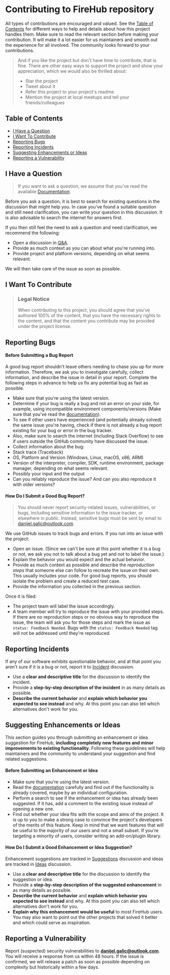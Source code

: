 # Contributing to FireHub repository

All types of contributions are encouraged and valued.
See the [Table of Contents](#table-of-contents) for different ways to help and details about how this project handles them.
Make sure to read the relevant section before making your contribution.
It will make it a lot easier for us maintainers and smooth out the experience for all involved.
The community looks forward to your contributions.

> And if you like the project but don't have time to contribute, that is fine.
> There are other easy ways to support the project and show your appreciation, which we would also be thrilled about:
> - Star the project
> - Tweet about it
> - Refer this project to your project's readme
> - Mention the project at local meetups and tell your friends/colleagues

## Table of Contents

- [I Have a Question](#i-have-a-question)
- [I Want To Contribute](#i-want-to-contribute)
- [Reporting Bugs](#reporting-bugs)
- [Reporting Incidents](#reporting-incidents)
- [Suggesting Enhancements or Ideas](#suggesting-enhancements-or-ideas)
- [Reporting a Vulnerability](#reporting-a-vulnerability)

## I Have a Question

> If you want to ask a question, we assume that you've read
the available [Documentation](https://the-firehub-project.github.io/).

Before you ask a question, it is best to search for existing questions in the discussion that might help you.
In case you've found a suitable question and still need clarification, you can write your question in this discussion.
It is also advisable to search the internet for answers first.

If you then still feel the need to ask a question and need clarification, we recommend the following:

- Open a discussion in [Q&A](https://github.com/orgs/The-FireHub-Project/discussions/categories/q-a).
- Provide as much context as you can about what you're running into.
- Provide project and platform versions, depending on what seems relevant.

We will then take care of the issue as soon as possible.

## I Want To Contribute

> ### Legal Notice
> When contributing to this project, you should agree that you've authored 100% of the content,
that you have the necessary rights to the content, and that the content you contribute may be provided under the project license.

## Reporting Bugs

#### Before Submitting a Bug Report

A good bug report shouldn't leave others needing to chase you up for more information.
Therefore, we ask you to investigate carefully, collect information, and describe the issue in detail in your report.
Complete the following steps in advance to help us fix any potential bug as fast as possible.

- Make sure that you're using the latest version.
- Determine if your bug is really a bug and not an error on your side, for example, using incompatible environment components/versions (Make sure that you've read the [documentation](https://the-firehub-project.github.io/)).
- To see if other users have experienced (and potentially already solved) the same issue you're having, check if there is not already a bug report existing for your bug or error in the bug tracker.
- Also, make sure to search the internet (including Stack Overflow) to see if users outside the GitHub community have discussed the issue.
- Collect information about the bug:
- Stack trace (Traceback)
- OS, Platform and Version (Windows, Linux, macOS, x86, ARM)
- Version of the interpreter, compiler, SDK, runtime environment, package manager, depending on what seems relevant.
- Possibly your input and the output
- Can you reliably reproduce the issue? And can you also reproduce it with older versions?

#### How Do I Submit a Good Bug Report?

> You should never report security-related issues, vulnerabilities, or bugs, including sensitive information to the issue tracker, or elsewhere in public.
Instead, sensitive bugs must be sent by email to danijel.galic@outlook.com.

We use GitHub issues to track bugs and errors. If you run into an issue with the project:

- Open an issue. (Since we can't be sure at this point whether it is a bug or not, we ask you not to talk about a bug yet and not to label the issue.)
- Explain the behavior you would expect and the actual behavior.
- Provide as much context as possible and describe the *reproduction steps* that someone else can follow to recreate the issue on their own.
  This usually includes your code.
  For good bug reports, you should isolate the problem and create a reduced test case.
- Provide the information you collected in the previous section.

Once it is filed:

- The project team will label the issue accordingly.
- A team member will try to reproduce the issue with your provided steps.
  If there are no reproduction steps or no obvious way to reproduce the issue, the team will ask you for those steps and mark the issue as `status: Feedback Needed`.
  Bugs with the `status: Feedback Needed` tag will not be addressed until they're reproduced.

## Reporting Incidents

If any of our software exhibits questionable behavior, and at that point you aren't sure if it is a bug or not, report it to [Incident](https://github.com/orgs/The-FireHub-Project/discussions/categories/incident) discussion.

- Use a **clear and descriptive title** for the discussion to identify the incident.
- Provide a **step-by-step description of the incident** in as many details as possible.
- **Describe the current behavior** and **explain which behavior you expected to see instead** and why.
  At this point you can also tell which alternatives don't work for you.

## Suggesting Enhancements or Ideas

This section guides you through submitting an enhancement or idea suggestion for FireHub, **including completely new features and minor improvements to existing functionality**.
Following these guidelines will help maintainers and the community to understand your suggestion and find related suggestions.

#### Before Submitting an Enhancement or Idea

- Make sure that you're using the latest version.
- Read the [documentation](https://the-firehub-project.github.io/) carefully and find out if the functionality is already covered, maybe by an individual configuration.
- Perform a search to see if the enhancement or idea has already been suggested.
  If it has, add a comment to the existing issue instead of opening a new one.
- Find out whether your idea fits with the scope and aims of the project.
  It is up to you to make a strong case to convince the project's developers of the merits of this feature.
  Keep in mind that we want features that will be useful to the majority of our users and not a small subset.
  If you're targeting a minority of users, consider writing an add-on/plugin library.

#### How Do I Submit a Good Enhancement or Idea Suggestion?

Enhancement suggestions are tracked in [Suggestions](https://github.com/orgs/The-FireHub-Project/discussions/categories/suggestions) discussion and ideas are tracked in [Ideas](https://github.com/orgs/The-FireHub-Project/discussions/categories/ideas) discussion.

- Use a **clear and descriptive title** for the discussion to identify the suggestion or idea.
- Provide a **step-by-step description of the suggested enhancement** in as many details as possible.
- **Describe the current behavior** and **explain which behavior you expected to see instead** and why.
  At this point you can also tell which alternatives don't work for you.
- **Explain why this enhancement would be useful** to most FireHub users.
  You may also want to point out the other projects that solved it better and which could serve as inspiration.

## Reporting a Vulnerability

Report (suspected) security vulnerabilities to **[danijel.galic@outlook.com](mailto:danijel.galic@outlook.com)**.
You will receive a response from us within 48 hours.
If the issue is confirmed, we will release a patch as soon as possible depending on complexity but historically within a few days.